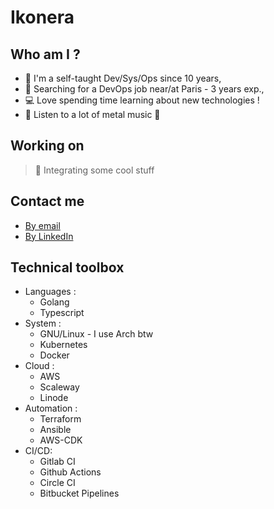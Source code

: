 # Ikonera

## Who am I ?

- :man: I'm a self-taught Dev/Sys/Ops since 10 years,
- :office: Searching for a DevOps job near/at Paris - 3 years exp.,
- :computer: Love spending time learning about new technologies !
- :musical_note: Listen to a lot of metal music :metal:

## Working on

> :rocket: Integrating some cool stuff

## Contact me

- [By email](mailto:gabrielmlt+gh_reach@protonmail.ch)
- [By LinkedIn](https://linkedin.com/in/gabriel-millet)

## Technical toolbox

- Languages :
  - Golang
  - Typescript
- System :
  - GNU/Linux - I use Arch btw
  - Kubernetes
  - Docker
- Cloud :
  - AWS
  - Scaleway
  - Linode
- Automation :
  - Terraform
  - Ansible
  - AWS-CDK
- CI/CD:
  - Gitlab CI
  - Github Actions
  - Circle CI
  - Bitbucket Pipelines
